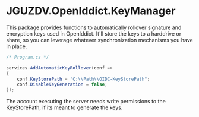 # JGUZDV.OpenIddict.KeyManager

This package provides functions to automatically rollover signature and encryption keys used in OpenIddict.
It'll store the keys to a harddrive or share, so you can leverage whatever synchronization mechanisms you have in place.

```csharp
/* Program.cs */

services.AddAutomaticKeyRollover(conf =>
{
    conf.KeyStorePath = "C:\\Path\\OIDC-KeyStorePath";
    conf.DisableKeyGeneration = false;
});
```

The account executing the server needs write permissions to the KeyStorePath, if its meant to generate the keys.